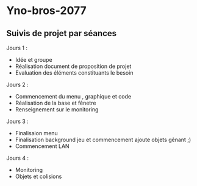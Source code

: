 # Yno-bros-2077

## Suivis de projet par séances 

Jours 1 : 
- Idée et groupe
- Réalisation document de proposition de projet
- Evaluation des éléments constituants le besoin

Jours 2 :
- Commencement du menu , graphique et code 
- Réalisation de la base et fênetre
- Renseignement sur le monitoring

Jours 3 : 
- Finalisaion menu
- Finalisation background jeu et commencement ajoute objets gênant ;)
- Commencement LAN

Jours 4 : 
- Monitoring
- Objets et colisions